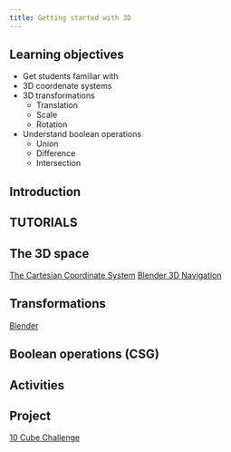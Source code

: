 ```yaml
---
title: Getting started with 3D
---
```


## Learning objectives
 - Get students familiar with
 - 3D coordenate systems
 - 3D transformations
   - Translation
   - Scale
   - Rotation
 - Understand boolean operations
   - Union
   - Difference
   - Intersection


## Introduction


## TUTORIALS

  ## The 3D space
  [The Cartesian Coordinate System](https://www.youtube.com/watch?v=N4o3s5t0n9g)
  [Blender 3D Navigation](https://www.youtube.com/watch?v=A6XVDqnZYCY&list=PL3GeP3YLZn5hhfaGRSmRia0OwPPMfJu0V&index=2)

  ## Transformations
  [Blender](https://www.youtube.com/watch?v=qa22WtLufDU&t=22s)

  ## Boolean operations (CSG)


## Activities

## Project

[10 Cube Challenge](https://blenderartists.org/c/contests/10-cubes-challenge-2022/70)

